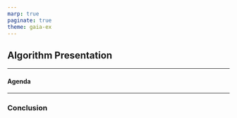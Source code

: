 ```yaml
---
marp: true
paginate: true
theme: gaia-ex
---
```



Algorithm Presentation
---

---

#### Agenda


---

### Conclusion